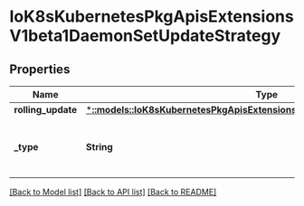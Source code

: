 # IoK8sKubernetesPkgApisExtensionsV1beta1DaemonSetUpdateStrategy

## Properties
Name | Type | Description | Notes
------------ | ------------- | ------------- | -------------
**rolling_update** | [***::models::IoK8sKubernetesPkgApisExtensionsV1beta1RollingUpdateDaemonSet**](io.k8s.kubernetes.pkg.apis.extensions.v1beta1.RollingUpdateDaemonSet.md) |  | [optional] 
**_type** | **String** | Type of daemon set update. Can be \&quot;RollingUpdate\&quot; or \&quot;OnDelete\&quot;. Default is OnDelete. | [optional] 

[[Back to Model list]](../README.md#documentation-for-models) [[Back to API list]](../README.md#documentation-for-api-endpoints) [[Back to README]](../README.md)


